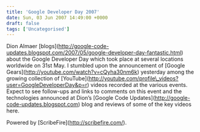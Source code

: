 ```yaml
---
title: 'Google Developer Day 2007'
date: Sun, 03 Jun 2007 14:49:00 +0000
draft: false
tags: ['Uncategorised']
---
```


Dion Almaer \[blogs\](http://google-code-updates.blogspot.com/2007/05/google-developer-day-fantastic.html) about the Google Developer Day which took place at several locations worldwide on 31st May. I stumbled upon the announcement of \[Google Gears\](http://youtube.com/watch?v=cQyha30nm6k) yesterday among the growing collection of \[YouTube\](http://youtube.com/profile\_videos?user=GoogleDeveloperDay&p=r) videos recorded at the various events. Expect to see follow-ups and links to comments on this event and the technologies announced at Dion’s \[Google Code Updates\](http://google-code-updates.blogspot.com) blog and reviews of some of the key videos here.

Powered by \[ScribeFire\](http://scribefire.com/).